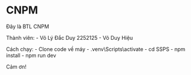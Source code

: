# CNPM
Đây là BTL CNPM

Thành viên:
    - Võ Lý Đắc Duy 2252125 
    - Võ Duy Hiệu 

Cách chạy:
    - Clone code về máy 
    - .venv\Scripts\activate
    - cd SSPS 
    - npm install 
    - npm run dev 

Cảm ơn!
